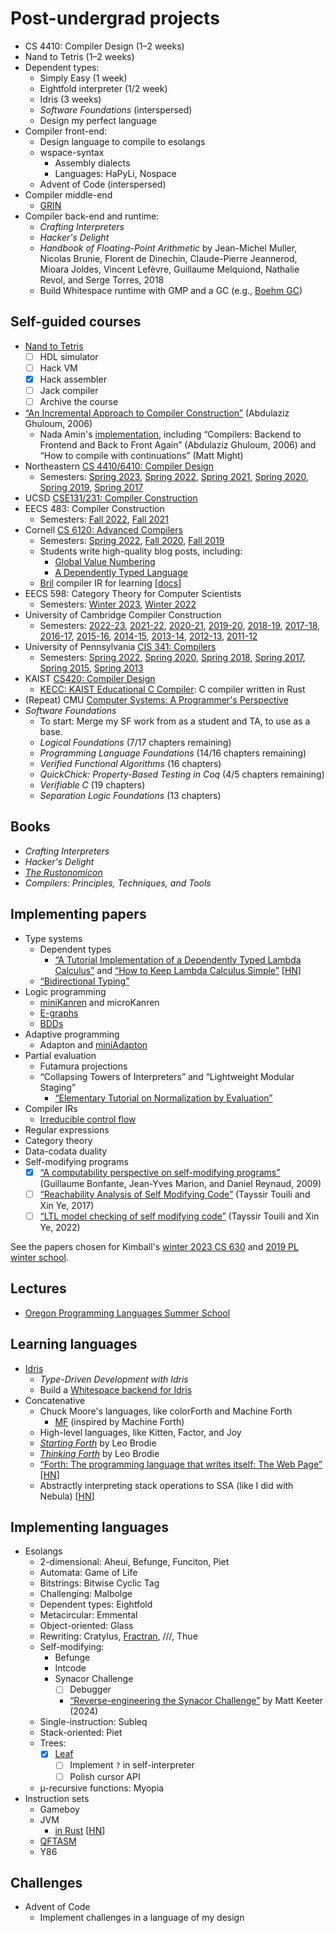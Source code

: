 # Post-undergrad projects

- CS 4410: Compiler Design (1–2 weeks)
- Nand to Tetris (1–2 weeks)
- Dependent types:
  - Simply Easy (1 week)
  - Eightfold interpreter (1/2 week)
  - Idris (3 weeks)
  - *Software Foundations* (interspersed)
  - Design my perfect language
- Compiler front-end:
  - Design language to compile to esolangs
  - wspace-syntax
    - Assembly dialects
    - Languages: HaPyLi, Nospace
  - Advent of Code (interspersed)
- Compiler middle-end
  - [GRIN](https://grin-compiler.github.io/)
- Compiler back-end and runtime:
  - *Crafting Interpreters*
  - *Hacker's Delight*
  - *Handbook of Floating-Point Arithmetic* by Jean-Michel Muller, Nicolas
    Brunie, Florent de Dinechin, Claude-Pierre Jeannerod, Mioara Joldes, Vincent
    Lefèvre, Guillaume Melquiond, Nathalie Revol, and Serge Torres, 2018
  - Build Whitespace runtime with GMP and a GC (e.g., [Boehm GC](https://en.wikipedia.org/wiki/Boehm_garbage_collector))

## Self-guided courses

- [Nand to Tetris](https://www.nand2tetris.org/)
  - [ ] HDL simulator
  - [ ] Hack VM
  - [x] Hack assembler
  - [ ] Jack compiler
  - [ ] Archive the course
- [“An Incremental Approach to Compiler Construction”](http://scheme2006.cs.uchicago.edu/11-ghuloum.pdf)
  (Abdulaziz Ghuloum, 2006)
  - Nada Amin's [implementation](https://github.com/namin/inc), including
    “Compilers: Backend to Frontend and Back to Front Again” (Abdulaziz Ghuloum,
    2006) and “How to compile with continuations” (Matt Might)
- Northeastern [CS 4410/6410: Compiler Design](https://course.ccs.neu.edu/cs4410/)
  - Semesters:
    [Spring 2023](https://course.ccs.neu.edu/cs4410sp23/),
    [Spring 2022](https://course.ccs.neu.edu/cs4410sp22/),
    [Spring 2021](https://course.ccs.neu.edu/cs4410sp21/),
    [Spring 2020](https://course.ccs.neu.edu/cs4410sp20/),
    [Spring 2019](https://course.ccs.neu.edu/cs4410sp19/),
    [Spring 2017](https://course.ccs.neu.edu/cs4410sp17/)
- UCSD [CSE131/231: Compiler Construction](https://ucsd-compilers-s23.github.io/)
- EECS 483: Compiler Construction
  - Semesters:
    [Fall 2022](https://maxsnew.com/teaching/eecs-483-fa22/),
    [Fall 2021](https://maxsnew.com/teaching/eecs-483-fa21/)
- Cornell [CS 6120: Advanced Compilers](https://www.cs.cornell.edu/courses/cs6120/)
  - Semesters:
    [Spring 2022](https://www.cs.cornell.edu/courses/cs6120/2022sp/),
    [Fall 2020](https://www.cs.cornell.edu/courses/cs6120/2020fa/),
    [Fall 2019](https://www.cs.cornell.edu/courses/cs6120/2019fa/)
  - Students write high-quality blog posts, including:
    - [Global Value Numbering](https://www.cs.cornell.edu/courses/cs6120/2019fa/blog/global-value-numbering/)
    - [A Dependently Typed Language](https://www.cs.cornell.edu/courses/cs6120/2019fa/blog/dependently-typed-language/)
  - [Bril](https://github.com/sampsyo/bril) compiler IR for learning
    [[docs](https://capra.cs.cornell.edu/bril/)]
- EECS 598: Category Theory for Computer Scientists
  - Semesters:
    [Winter 2023](http://maxsnew.com/teaching/eecs-598-w23/),
    [Winter 2022](http://maxsnew.com/teaching/eecs-598-w22/)
- University of Cambridge Compiler Construction
  - Semesters:
    [2022-23](https://www.cl.cam.ac.uk/teaching/2223/CompConstr/),
    [2021-22](https://www.cl.cam.ac.uk/teaching/2122/CompConstr/),
    [2020-21](https://www.cl.cam.ac.uk/teaching/2021/CompConstr/),
    [2019-20](https://www.cl.cam.ac.uk/teaching/1920/CompConstr/),
    [2018-19](https://www.cl.cam.ac.uk/teaching/1819/CompConstr/),
    [2017-18](https://www.cl.cam.ac.uk/teaching/1718/CompConstr/),
    [2016-17](https://www.cl.cam.ac.uk/teaching/1617/CompConstr/),
    [2015-16](https://www.cl.cam.ac.uk/teaching/1516/CompConstr/),
    [2014-15](https://www.cl.cam.ac.uk/teaching/1415/CompConstr/),
    [2013-14](https://www.cl.cam.ac.uk/teaching/1314/CompConstr/),
    [2012-13](https://www.cl.cam.ac.uk/teaching/1213/CompConstr/),
    [2011-12](https://www.cl.cam.ac.uk/teaching/1112/CompConstr/)
- University of Pennsylvania [CIS 341: Compilers](https://www.seas.upenn.edu/~cis3410/current/)
  - Semesters:
    [Spring 2022](https://www.seas.upenn.edu/~cis3410/22sp/),
    [Spring 2020](https://www.seas.upenn.edu/~cis3410/20sp/),
    [Spring 2018](https://www.seas.upenn.edu/~cis3410/18sp/),
    [Spring 2017](https://www.seas.upenn.edu/~cis3410/17sp/),
    [Spring 2015](https://www.seas.upenn.edu/~cis3410/15sp/),
    [Spring 2013](https://www.seas.upenn.edu/~cis3410/13sp/)
- KAIST [CS420: Compiler Design](https://github.com/kaist-cp/cs420)
  - [KECC: KAIST Educational C Compiler](https://github.com/kaist-cp/kecc-public):
    C compiler written in Rust
- (Repeat) CMU [Computer Systems: A Programmer's Perspective](https://csapp.cs.cmu.edu/)
- *Software Foundations*
  - To start: Merge my SF work from as a student and TA, to use as a base.
  - *Logical Foundations* (7/17 chapters remaining)
  - *Programming Language Foundations* (14/16 chapters remaining)
  - *Verified Functional Algorithms* (16 chapters)
  - *QuickChick: Property-Based Testing in Coq* (4/5 chapters remaining)
  - *Verifiable C* (19 chapters)
  - *Separation Logic Foundations* (13 chapters)

## Books

- *Crafting Interpreters*
- *Hacker's Delight*
- [*The Rustonomicon*](https://doc.rust-lang.org/nomicon/)
- *Compilers: Principles, Techniques, and Tools*

## Implementing papers

- Type systems
  - Dependent types
    - [“A Tutorial Implementation of a Dependently Typed Lambda Calculus”](https://www.andres-loeh.de/LambdaPi/)
      and [“How to Keep Lambda Calculus Simple”](https://hirrolot.github.io/posts/how-to-keep-lambda-calculus-simple.html)
      [[HN](https://news.ycombinator.com/item?id=36645356)]
  - [“Bidirectional Typing”](https://arxiv.org/pdf/1908.05839.pdf)
- Logic programming
  - [miniKanren](http://minikanren.org/) and microKanren
  - [E-graphs](../topics/e-graphs.md)
  - [BDDs](../topics/bdds.md)
- Adaptive programming
  - Adapton and [miniAdapton](https://arxiv.org/pdf/1609.05337.pdf)
- Partial evaluation
  - Futamura projections
  - “Collapsing Towers of Interpreters” and “Lightweight Modular Staging”
    - [“Elementary Tutorial on Normalization by Evaluation”](https://okmij.org/ftp/tagless-final/NBE.html)
- Compiler IRs
  - [Irreducible control flow](../papers.md#todo)
- Regular expressions
- Category theory
- Data-codata duality
- Self-modifying programs
  - [x] [“A computability perspective on self-modifying programs”](https://inria.hal.science/inria-00433472/document)
    (Guillaume Bonfante, Jean-Yves Marion, and Daniel Reynaud, 2009)
  - [ ] [“Reachability Analysis of Self Modifying Code”](https://arxiv.org/abs/1909.12626)
    (Tayssir Touili and Xin Ye, 2017)
  - [ ] [“LTL model checking of self modifying code”](https://dl.acm.org/doi/10.1007/s10703-022-00394-8)
    (Tayssir Touili and Xin Ye, 2022)

See the papers chosen for Kimball's [winter 2023 CS 630](https://faculty.cs.byu.edu/~kimball/630/Schedule.html)
and [2019 PL winter school](https://web.archive.org/web/20220428153213/http://services.kimball.germane.net/w/page/4884af99c870772c).

## Lectures

- [Oregon Programming Languages Summer School](https://www.cs.uoregon.edu/research/summerschool/)

## Learning languages

- [Idris](../pl/langs/idris/learning_idris.md)
  - *Type-Driven Development with Idris*
  - Build a [Whitespace backend for Idris](../wspace/back/idris_backend.md)
- Concatenative
  - Chuck Moore's languages, like colorForth and Machine Forth
    - [MF](https://github.com/CCurl/MachineForth) (inspired by Machine Forth)
  - High-level languages, like Kitten, Factor, and Joy
  - [*Starting Forth*](https://www.forth.com/starting-forth/) by Leo Brodie
  - [*Thinking Forth*](https://thinking-forth.sourceforge.net/) by Leo Brodie
  - [“Forth: The programming language that writes itself: The Web Page”](https://ratfactor.com/forth/the_programming_language_that_writes_itself.html)
    [[HN](https://news.ycombinator.com/item?id=36748043)]
  - Abstractly interpreting stack operations to SSA (like I did with Nebula)
    [[HN](https://news.ycombinator.com/item?id=36749452)]

## Implementing languages

- Esolangs
  - 2-dimensional: Aheui, Befunge, Funciton, Piet
  - Automata: Game of Life
  - Bitstrings: Bitwise Cyclic Tag
  - Challenging: Malbolge
  - Dependent types: Eightfold
  - Metacircular: Emmental
  - Object-oriented: Glass
  - Rewriting: Cratylus, [Fractran](https://raganwald.com/2020/05/03/fractran.html),
    ///, Thue
  - Self-modifying:
    - Befunge
    - Intcode
    - Synacor Challenge
      - [ ] Debugger
      - [“Reverse-engineering the Synacor Challenge”](https://www.mattkeeter.com/blog/2024-01-28-synacor/index.html)
        by Matt Keeter (2024)
  - Single-instruction: Subleq
  - Stack-oriented: Piet
  - Trees:
    - [x] [Leaf](https://github.com/thaliaarchi/leafy)
      - [ ] Implement `?` in self-interpreter
      - [ ] Polish cursor API
  - µ-recursive functions: Myopia
- Instruction sets
  - Gameboy
  - JVM
    - [in Rust](https://andreabergia.com/blog/2023/07/i-have-written-a-jvm-in-rust/)
      [[HN](https://news.ycombinator.com/item?id=36811554)]
  - [QFTASM](https://esolangs.org/wiki/QFTASM)
  - Y86

## Challenges

- Advent of Code
  - Implement challenges in a language of my design
